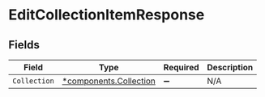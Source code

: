 # EditCollectionItemResponse


## Fields

| Field                                                           | Type                                                            | Required                                                        | Description                                                     |
| --------------------------------------------------------------- | --------------------------------------------------------------- | --------------------------------------------------------------- | --------------------------------------------------------------- |
| `Collection`                                                    | [*components.Collection](../../models/components/collection.md) | :heavy_minus_sign:                                              | N/A                                                             |
